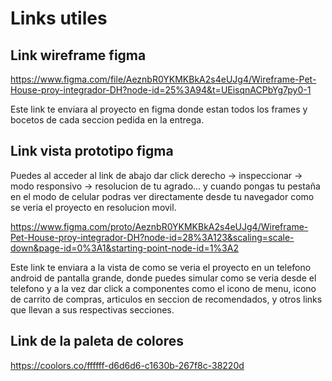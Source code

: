 # Links utiles

## Link wireframe figma

https://www.figma.com/file/AeznbR0YKMKBkA2s4eUJg4/Wireframe-Pet-House-proy-integrador-DH?node-id=25%3A94&t=UEisqnACPbYg7py0-1

Este link te enviara al proyecto en figma donde estan todos los frames y bocetos de cada seccion pedida en la entrega.

## Link vista prototipo figma

Puedes al acceder al link de abajo dar click derecho -> inspeccionar -> modo responsivo -> resolucion de tu agrado... y cuando pongas tu pestaña en el modo de celular podras ver directamente desde tu navegador como se veria el proyecto en resolucion movil. 

https://www.figma.com/proto/AeznbR0YKMKBkA2s4eUJg4/Wireframe-Pet-House-proy-integrador-DH?node-id=28%3A123&scaling=scale-down&page-id=0%3A1&starting-point-node-id=1%3A2

Este link te enviara a la vista de como se veria el proyecto en un telefono android de pantalla grande, donde puedes simular como se veria desde el telefono y a la vez dar click a componentes como el icono de menu, icono de carrito de compras, articulos en seccion de recomendados, y otros links que llevan a sus respectivas secciones.

## Link de la paleta de colores

https://coolors.co/ffffff-d6d6d6-c1630b-267f8c-38220d